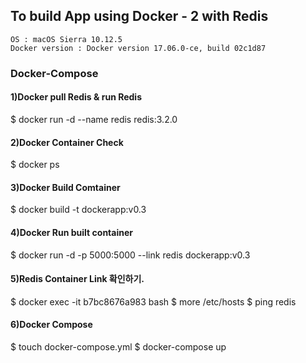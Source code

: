 ## To build App using Docker - 2 with Redis
```
OS : macOS Sierra 10.12.5
Docker version : Docker version 17.06.0-ce, build 02c1d87
```

### Docker-Compose

#### 1)Docker pull Redis & run Redis
$ docker run -d --name redis redis:3.2.0

#### 2)Docker Container Check
$ docker ps

#### 3)Docker Build Comtainer
$ docker build -t dockerapp:v0.3

#### 4)Docker Run built container
$ docker run -d -p 5000:5000 --link redis dockerapp:v0.3

#### 5)Redis Container Link 확인하기.
$ docker exec -it b7bc8676a983 bash
$ more /etc/hosts 
$ ping redis

#### 6)Docker Compose
$ touch docker-compose.yml
$ docker-compose up


